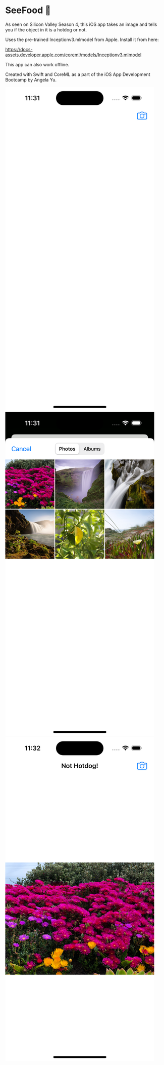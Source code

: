 # SeeFood 🌭

As seen on Silicon Valley Season 4, this iOS app takes an image and tells you if the object in it is a hotdog or not.

Uses the pre-trained Inceptionv3.mlmodel from Apple. Install it from here: 

https://docs-assets.developer.apple.com/coreml/models/Inceptionv3.mlmodel

This app can also work offline.

Created with Swift and CoreML as a part of the iOS App Development Bootcamp by Angela Yu.

![Screen 1](images/screen1.png)
![Screen 2](images/screen2.png)
![Screen 3](images/screen3.png)

